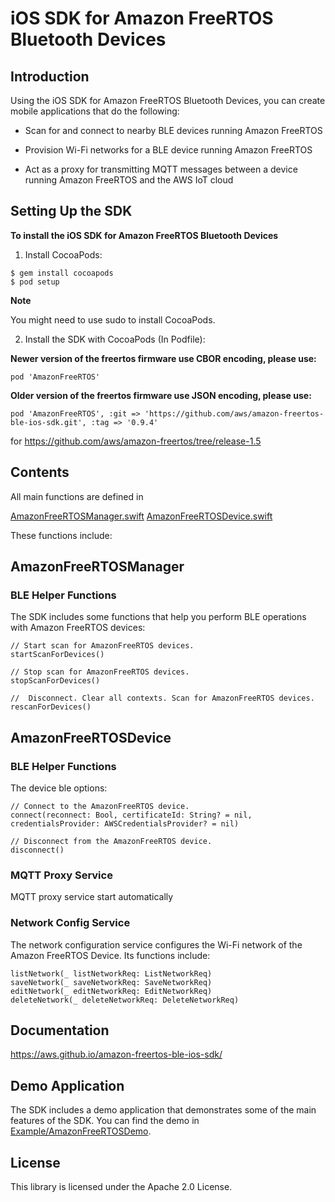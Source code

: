 # iOS SDK for Amazon FreeRTOS Bluetooth Devices

## Introduction

Using the iOS SDK for Amazon FreeRTOS Bluetooth Devices, you can create mobile applications that do the following:

- Scan for and connect to nearby BLE devices running Amazon FreeRTOS

- Provision Wi-Fi networks for a BLE device running Amazon FreeRTOS

- Act as a proxy for transmitting MQTT messages between a device running Amazon FreeRTOS and the AWS IoT cloud

## Setting Up the SDK

**To install the iOS SDK for Amazon FreeRTOS Bluetooth Devices**

1. Install CocoaPods:
```
$ gem install cocoapods
$ pod setup
```

**Note** 

You might need to use sudo to install CocoaPods.

2. Install the SDK with CocoaPods (In Podfile):

**Newer version of the freertos firmware use CBOR encoding, please use:**

```
pod 'AmazonFreeRTOS'
```

**Older version of the freertos firmware use JSON encoding, please use:**

```
pod 'AmazonFreeRTOS', :git => 'https://github.com/aws/amazon-freertos-ble-ios-sdk.git', :tag => '0.9.4'
```

for https://github.com/aws/amazon-freertos/tree/release-1.5


## Contents

All main functions are defined in 

[AmazonFreeRTOSManager.swift](AmazonFreeRTOS/AmazonFreeRTOSManager.swift)
[AmazonFreeRTOSDevice.swift](AmazonFreeRTOS/AmazonFreeRTOSDevice.swift)

These functions include:

## AmazonFreeRTOSManager

### BLE Helper Functions

The SDK includes some functions that help you perform BLE operations with Amazon FreeRTOS devices:

```
// Start scan for AmazonFreeRTOS devices.
startScanForDevices()

// Stop scan for AmazonFreeRTOS devices.
stopScanForDevices()

//  Disconnect. Clear all contexts. Scan for AmazonFreeRTOS devices.
rescanForDevices()
```

## AmazonFreeRTOSDevice

### BLE Helper Functions

The device ble options:

```
// Connect to the AmazonFreeRTOS device.
connect(reconnect: Bool, certificateId: String? = nil, credentialsProvider: AWSCredentialsProvider? = nil)

// Disconnect from the AmazonFreeRTOS device.
disconnect()
```

### MQTT Proxy Service

MQTT proxy service start automatically

### Network Config Service

The network configuration service configures the Wi-Fi network of the Amazon FreeRTOS Device. Its functions include:

```
listNetwork(_ listNetworkReq: ListNetworkReq)
saveNetwork(_ saveNetworkReq: SaveNetworkReq)
editNetwork(_ editNetworkReq: EditNetworkReq)
deleteNetwork(_ deleteNetworkReq: DeleteNetworkReq)
```
## Documentation

https://aws.github.io/amazon-freertos-ble-ios-sdk/

## Demo Application

The SDK includes a demo application that demonstrates some of the main features of the SDK. You can find the demo in [Example/AmazonFreeRTOSDemo](Example/AmazonFreeRTOSDemo).

## License

This library is licensed under the Apache 2.0 License. 
